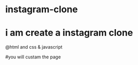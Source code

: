 # instagram-clone

# i am create a instagram clone 

@html and css & javascript

#you will custam the page
